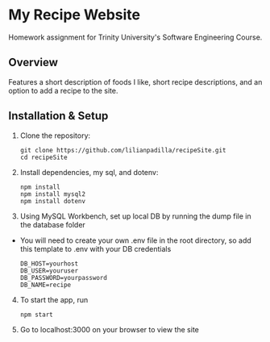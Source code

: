 # My Recipe Website
Homework assignment for Trinity University's Software Engineering Course.

## Overview
Features a short description of foods I like, short recipe descriptions, and an option to add a recipe to the site.


## Installation & Setup
1. Clone the repository: 
   ```
   git clone https://github.com/lilianpadilla/recipeSite.git  
   cd recipeSite
   ```
2. Install dependencies, my sql, and dotenv:
   ```
   npm install
   npm install mysql2
   npm install dotenv
   ```
3. Using MySQL Workbench, set up local DB by running the dump file in the database folder
 - You will need to create your own .env file in the root directory, so
   add this template to .env with your DB credentials
    ```
    DB_HOST=yourhost
    DB_USER=youruser
    DB_PASSWORD=yourpassword
    DB_NAME=recipe
    ```

4. To start the app, run
    ``` 
    npm start
     ```
5. Go to localhost:3000 on your browser to view the site



